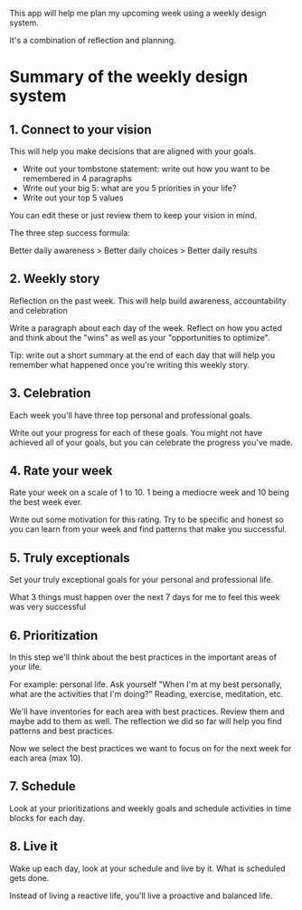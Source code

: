 This app will help me plan my upcoming week using a weekly design system.

It's a combination of reflection and planning.

# Summary of the weekly design system

## 1. Connect to your vision

This will help you make decisions that are aligned with your goals.

- Write out your tombstone statement: write out how you want to be remembered in 4 paragraphs
- Write out your big 5: what are you 5 priorities in your life?
- Write out your top 5 values

You can edit these or just review them to keep your vision in mind.

The three step success formula:

Better daily awareness > Better daily choices > Better daily results

## 2. Weekly story

Reflection on the past week. This will help build awareness, accountability and celebration

Write a paragraph about each day of the week. Reflect on how you acted and think about the "wins" as well as your "opportunities to optimize".

Tip: write out a short summary at the end of each day that will help you remember what happened once you're writing this weekly story.

## 3. Celebration

Each week you'll have three top personal and professional goals.

Write out your progress for each of these goals. You might not have achieved all of your goals, but you can celebrate the progress you've made.

## 4. Rate your week

Rate your week on a scale of 1 to 10. 1 being a mediocre week and 10 being the best week ever.

Write out some motivation for this rating. Try to be specific and honest so you can learn from your week and find patterns that make you successful.

## 5. Truly exceptionals

Set your truly exceptional goals for your personal and professional life.

What 3 things must happen over the next 7 days for me to feel this week was very successful

## 6. Prioritization

In this step we'll think about the best practices in the important areas of your life. 

For example: personal life. Ask yourself "When I'm at my best personally, what are the activities that I'm doing?" Reading, exercise, meditation, etc.

We'll have inventories for each area with best practices. Review them and maybe add to them as well. The reflection we did so far will help you find patterns and best practices.

Now we select the best practices we want to focus on for the next week for each area (max 10).

## 7. Schedule

Look at your prioritizations and weekly goals and schedule activities in time blocks for each day.

## 8. Live it

Wake up each day, look at your schedule and live by it. What is scheduled gets done.

Instead of living a reactive life, you'll live a proactive and balanced life.

